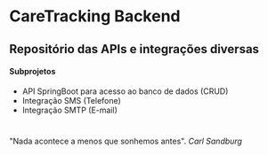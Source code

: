 # CareTracking Backend
## Repositório das APIs e integrações diversas
#### Subprojetos
 - API SpringBoot para acesso ao banco de dados (CRUD)
 - Integração SMS (Telefone)
 - Integração SMTP (E-mail)

 #
 "Nada acontece a menos que sonhemos antes".
 *Carl Sandburg*
